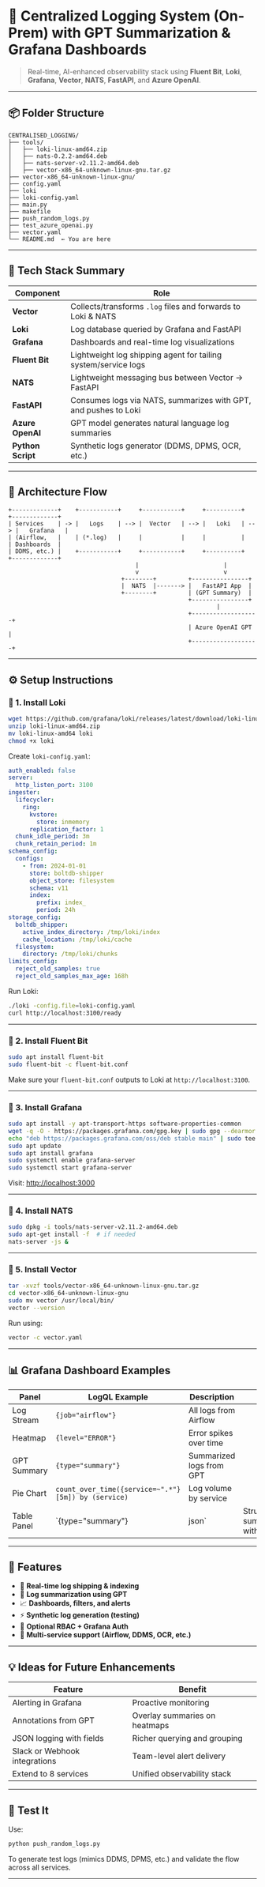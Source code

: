 # 📘 Centralized Logging System (On-Prem) with GPT Summarization & Grafana Dashboards

> Real-time, AI-enhanced observability stack using **Fluent Bit**, **Loki**, **Grafana**, **Vector**, **NATS**, **FastAPI**, and **Azure OpenAI**.

---

## 📦 Folder Structure

```
CENTRALISED_LOGGING/
├── tools/
│   ├── loki-linux-amd64.zip
│   ├── nats-0.2.2-amd64.deb
│   ├── nats-server-v2.11.2-amd64.deb
│   ├── vector-x86_64-unknown-linux-gnu.tar.gz
├── vector-x86_64-unknown-linux-gnu/
├── config.yaml
├── loki
├── loki-config.yaml
├── main.py
├── makefile
├── push_random_logs.py
├── test_azure_openai.py
├── vector.yaml
└── README.md  ← You are here
```

---

## 🧰 Tech Stack Summary

| Component         | Role                                                            |
| ----------------- | --------------------------------------------------------------- |
| **Vector**        | Collects/transforms `.log` files and forwards to Loki & NATS    |
| **Loki**          | Log database queried by Grafana and FastAPI                     |
| **Grafana**       | Dashboards and real-time log visualizations                     |
| **Fluent Bit**    | Lightweight log shipping agent for tailing system/service logs  |
| **NATS**          | Lightweight messaging bus between Vector → FastAPI              |
| **FastAPI**       | Consumes logs via NATS, summarizes with GPT, and pushes to Loki |
| **Azure OpenAI**  | GPT model generates natural language log summaries              |
| **Python Script** | Synthetic logs generator (DDMS, DPMS, OCR, etc.)                |

---

## 🔁 Architecture Flow

```plaintext
+-------------+    +-----------+     +-----------+     +----------+     +-------------+
| Services    | -> |   Logs    | --> |  Vector   | --> |   Loki   | --> |   Grafana   |
| (Airflow,   |    | (*.log)   |     |           |     |          |     | Dashboards  |
| DDMS, etc.) |    +-----------+     +-----------+     +----------+     +-------------+
                                    |                        |
                                    v                        v
                                +--------+         +----------------+
                                |  NATS  |-------> |   FastAPI App  |
                                +--------+         | (GPT Summary)  |
                                                   +----------------+
                                                           |
                                                   +-------------------+
                                                   | Azure OpenAI GPT |
                                                   +-------------------+
```

---

## ⚙️ Setup Instructions

### 🔹 1. Install Loki

```bash
wget https://github.com/grafana/loki/releases/latest/download/loki-linux-amd64.zip
unzip loki-linux-amd64.zip
mv loki-linux-amd64 loki
chmod +x loki
```

Create `loki-config.yaml`:

```yaml
auth_enabled: false
server:
  http_listen_port: 3100
ingester:
  lifecycler:
    ring:
      kvstore:
        store: inmemory
      replication_factor: 1
  chunk_idle_period: 3m
  chunk_retain_period: 1m
schema_config:
  configs:
    - from: 2024-01-01
      store: boltdb-shipper
      object_store: filesystem
      schema: v11
      index:
        prefix: index_
        period: 24h
storage_config:
  boltdb_shipper:
    active_index_directory: /tmp/loki/index
    cache_location: /tmp/loki/cache
  filesystem:
    directory: /tmp/loki/chunks
limits_config:
  reject_old_samples: true
  reject_old_samples_max_age: 168h
```

Run Loki:

```bash
./loki -config.file=loki-config.yaml
curl http://localhost:3100/ready
```

---

### 🔹 2. Install Fluent Bit

```bash
sudo apt install fluent-bit
sudo fluent-bit -c fluent-bit.conf
```

Make sure your `fluent-bit.conf` outputs to Loki at `http://localhost:3100`.

---

### 🔹 3. Install Grafana

```bash
sudo apt install -y apt-transport-https software-properties-common
wget -q -O - https://packages.grafana.com/gpg.key | sudo gpg --dearmor -o /etc/apt/trusted.gpg.d/grafana.gpg
echo "deb https://packages.grafana.com/oss/deb stable main" | sudo tee /etc/apt/sources.list.d/grafana.list
sudo apt update
sudo apt install grafana
sudo systemctl enable grafana-server
sudo systemctl start grafana-server
```

Visit: [http://localhost:3000](http://localhost:3000)

---

### 🔹 4. Install NATS

```bash
sudo dpkg -i tools/nats-server-v2.11.2-amd64.deb
sudo apt-get install -f  # if needed
nats-server -js &
```

---

### 🔹 5. Install Vector

```bash
tar -xvzf tools/vector-x86_64-unknown-linux-gnu.tar.gz
cd vector-x86_64-unknown-linux-gnu
sudo mv vector /usr/local/bin/
vector --version
```

Run using:

```bash
vector -c vector.yaml
```

---

## 📊 Grafana Dashboard Examples

| Panel       | LogQL Example                                       | Description              |                                |
| ----------- | --------------------------------------------------- | ------------------------ | ------------------------------ |
| Log Stream  | `{job="airflow"}`                                   | All logs from Airflow    |                                |
| Heatmap     | `{level="ERROR"}`                                   | Error spikes over time   |                                |
| GPT Summary | `{type="summary"}`                                  | Summarized logs from GPT |                                |
| Pie Chart   | `count_over_time({service=~".*"}[5m]) by (service)` | Log volume by service    |                                |
| Table Panel | \`{type="summary"}                                  | json\`                   | Structured summary with fields |

---

## 🚀 Features

* 🔁 **Real-time log shipping & indexing**
* 🤖 **Log summarization using GPT**
* 📈 **Dashboards, filters, and alerts**
* ⚡ **Synthetic log generation (testing)**
* 🔐 **Optional RBAC + Grafana Auth**
* 📁 **Multi-service support (Airflow, DDMS, OCR, etc.)**

---

## 💡 Ideas for Future Enhancements

| Feature                       | Benefit                       |
| ----------------------------- | ----------------------------- |
| Alerting in Grafana           | Proactive monitoring          |
| Annotations from GPT          | Overlay summaries on heatmaps |
| JSON logging with fields      | Richer querying and grouping  |
| Slack or Webhook integrations | Team-level alert delivery     |
| Extend to 8 services          | Unified observability stack   |

---

## 🧪 Test It

Use:

```bash
python push_random_logs.py
```

To generate test logs (mimics DDMS, DPMS, etc.) and validate the flow across all services.

---
